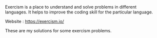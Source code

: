 Exercism is a place to understand and solve problems in different languages. 
It helps to improve the coding skill for the particular language.

Website : https://exercism.io/

These are my solutions for some exercism problems.
